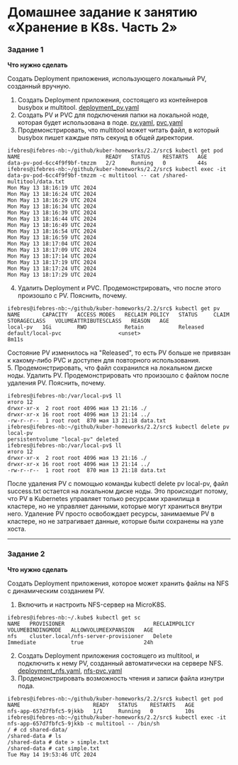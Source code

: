 # Домашнее задание к занятию «Хранение в K8s. Часть 2»

### Задание 1

**Что нужно сделать**

Создать Deployment приложения, использующего локальный PV, созданный вручную.

1. Создать Deployment приложения, состоящего из контейнеров busybox и multitool. [deployment_pv.yaml](src%2Fdeployment_pv.yaml)
2. Создать PV и PVC для подключения папки на локальной ноде, которая будет использована в поде. [pv.yaml](src%2Fpv.yaml), [pvc.yaml](src%2Fpvc.yaml)
3. Продемонстрировать, что multitool может читать файл, в который busybox пишет каждые пять секунд в общей директории. 
```commandline
ifebres@ifebres-nb:~/github/kuber-homeworks/2.2/src$ kubectl get pod
NAME                           READY   STATUS    RESTARTS   AGE
data-pv-pod-6cc4f9f9bf-tmzzm   2/2     Running   0          44s
ifebres@ifebres-nb:~/github/kuber-homeworks/2.2/src$ kubectl exec -it data-pv-pod-6cc4f9f9bf-tmzzm -c multitool -- cat /shared-multitool/data.txt
Mon May 13 18:16:19 UTC 2024
Mon May 13 18:16:24 UTC 2024
Mon May 13 18:16:29 UTC 2024
Mon May 13 18:16:34 UTC 2024
Mon May 13 18:16:39 UTC 2024
Mon May 13 18:16:44 UTC 2024
Mon May 13 18:16:49 UTC 2024
Mon May 13 18:16:54 UTC 2024
Mon May 13 18:16:59 UTC 2024
Mon May 13 18:17:04 UTC 2024
Mon May 13 18:17:09 UTC 2024
Mon May 13 18:17:14 UTC 2024
Mon May 13 18:17:19 UTC 2024
Mon May 13 18:17:24 UTC 2024
Mon May 13 18:17:29 UTC 2024
```
4. Удалить Deployment и PVC. Продемонстрировать, что после этого произошло с PV. Пояснить, почему.
```commandline
ifebres@ifebres-nb:~/github/kuber-homeworks/2.2/src$ kubectl get pv
NAME       CAPACITY   ACCESS MODES   RECLAIM POLICY   STATUS     CLAIM               STORAGECLASS   VOLUMEATTRIBUTESCLASS   REASON   AGE
local-pv   1Gi        RWO            Retain           Released   default/local-pvc                  <unset>                          8m11s
```
  Cостояние PV изменилось на "Released", то есть PV больше не привязан к какому-либо PVC и доступен для повторного использования.  
5. Продемонстрировать, что файл сохранился на локальном диске ноды. Удалить PV.  Продемонстрировать что произошло с файлом после удаления PV. Пояснить, почему.
```commandline
ifebres@ifebres-nb:/var/local-pv$ ll
итого 12
drwxr-xr-x  2 root root 4096 мая 13 21:16 ./
drwxr-xr-x 16 root root 4096 мая 13 21:14 ../
-rw-r--r--  1 root root  870 мая 13 21:18 data.txt
ifebres@ifebres-nb:~/github/kuber-homeworks/2.2/src$ kubectl delete pv local-pv 
persistentvolume "local-pv" deleted
ifebres@ifebres-nb:/var/local-pv$ ll
итого 12
drwxr-xr-x  2 root root 4096 мая 13 21:16 ./
drwxr-xr-x 16 root root 4096 мая 13 21:14 ../
-rw-r--r--  1 root root  870 мая 13 21:18 data.txt
```
  После удаления PV с помощью команды kubectl delete pv local-pv, файл success.txt остается на локальном диске ноды. Это происходит потому, что PV в Kubernetes управляет только ресурсами хранилища в кластере, но не управляет данными, которые могут храниться внутри него. Удаление PV просто освобождает ресурсы, занимаемые PV в кластере, но не затрагивает данные, которые были сохранены на узле хоста.  

------

### Задание 2

**Что нужно сделать**

Создать Deployment приложения, которое может хранить файлы на NFS с динамическим созданием PV.

1. Включить и настроить NFS-сервер на MicroK8S.
```commandline
ifebres@ifebres-nb:~/.kube$ kubectl get sc
NAME   PROVISIONER                            RECLAIMPOLICY   VOLUMEBINDINGMODE   ALLOWVOLUMEEXPANSION   AGE
nfs    cluster.local/nfs-server-provisioner   Delete          Immediate           true                   24h
```
2. Создать Deployment приложения состоящего из multitool, и подключить к нему PV, созданный автоматически на сервере NFS. [deployment_nfs.yaml](src%2Fdeployment_nfs.yaml), [nfs-pvc.yaml](src%2Fnfs-pvc.yaml)
3. Продемонстрировать возможность чтения и записи файла изнутри пода. 
```commandline
ifebres@ifebres-nb:~/github/kuber-homeworks/2.2/src$ kubectl get pod
NAME                       READY   STATUS    RESTARTS   AGE
nfs-app-657d7fbfc5-9jkkb   1/1     Running   0          10s
ifebres@ifebres-nb:~/github/kuber-homeworks/2.2/src$ kubectl exec -it nfs-app-657d7fbfc5-9jkkb -c multitool -- /bin/sh
/ # cd shared-data/
/shared-data # ls
/shared-data # date > simple.txt
/shared-data # cat simple.txt 
Tue May 14 19:53:46 UTC 2024
```


